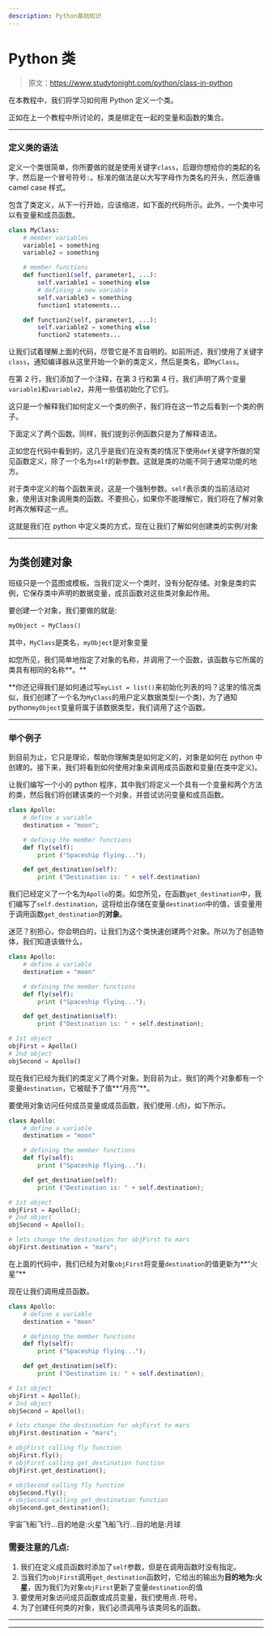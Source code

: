 ```yaml
---
description: Python基础知识
---
```


# Python 类

> 原文：<https://www.studytonight.com/python/class-in-python>

在本教程中，我们将学习如何用 Python 定义一个类。

正如在上一个教程中所讨论的，类是绑定在一起的变量和函数的集合。

* * *

### 定义类的语法

定义一个类很简单，你所要做的就是使用关键字`class`，后跟你想给你的类起的名字，然后是一个冒号符号`:`。标准的做法是以大写字母作为类名的开头，然后遵循 camel case 样式。

包含了类定义，从下一行开始，应该缩进，如下面的代码所示。此外，一个类中可以有变量和成员函数。

```py
class MyClass:
    # member variables
	variable1 = something
	variable2 = something

	# member functions
	def function1(self, parameter1, ...):
		self.variable1 = something else
		# defining a new variable 
		self.variable3 = something
		function1 statements...

	def function2(self, parameter1, ...):
		self.variable2 = something else
		function2 statements...
```

让我们试着理解上面的代码，尽管它是不言自明的。如前所述，我们使用了关键字`class`，通知编译器从这里开始一个新的类定义，然后是类名，即`MyClass`。

在第 2 行，我们添加了一个注释，在第 3 行和第 4 行，我们声明了两个变量`variable1`和`variable2`，并用一些值初始化了它们。

这只是一个解释我们如何定义一个类的例子，我们将在这一节之后看到一个类的例子。

下面定义了两个函数。同样，我们提到示例函数只是为了解释语法。

正如您在代码中看到的，这几乎是我们在没有类的情况下使用`def`关键字所做的常见函数定义，除了一个名为`self`的新参数。这就是类的功能不同于通常功能的地方。

对于类中定义的每个函数来说，这是一个强制参数。`self`表示类的当前活动对象，使用该对象调用类的函数。不要担心，如果你不能理解它，我们将在了解对象时再次解释这一点。

这就是我们在 python 中定义类的方式，现在让我们了解如何创建类的实例/对象

* * *

## 为类创建对象

班级只是一个蓝图或模板。当我们定义一个类时，没有分配存储。对象是类的实例，它保存类中声明的数据变量，成员函数对这些类对象起作用。

要创建一个对象，我们要做的就是:

```py
myObject = MyClass()
```

其中，`MyClass`是类名，`myObject`是对象变量

如您所见，我们简单地指定了对象的名称，并调用了一个函数，该函数与它所属的类具有相同的名称**。**

 **你还记得我们是如何通过写`myList = list()`来初始化列表的吗？这里的情况类似，我们创建了一个名为`MyClass`的用户定义数据类型(一个类)，为了通知 python`myObject`变量将属于该数据类型，我们调用了这个函数。

* * *

### 举个例子

到目前为止，它只是理论，帮助你理解类是如何定义的，对象是如何在 python 中创建的。接下来，我们将看到如何使用对象来调用成员函数和变量(在类中定义)。

让我们编写一个小的 python 程序，其中我们将定义一个具有一个变量和两个方法的类，然后我们将创建该类的一个对象，并尝试访问变量和成员函数。

```py
class Apollo:
    # define a variable
    destination = "moon";

    # definig the member functions
    def fly(self):
        print ("Spaceship flying...");

    def get_destination(self):
        print ("Destination is: " + self.destination)
```

我们已经定义了一个名为`Apollo`的类。如您所见，在函数`get_destination`中，我们编写了`self.destination`，这将给出存储在变量`destination`中的值，该变量用于调用函数`get_destination`的**对象**。

迷茫？别担心，你会明白的，让我们为这个类快速创建两个对象。所以为了创造物体，我们知道该做什么，

```py
class Apollo:
    # define a variable
    destination = "moon"

    # defining the member functions
    def fly(self):
        print ("Spaceship flying...");

    def get_destination(self):
        print ("Destination is: " + self.destination);

# 1st object
objFirst = Apollo()
# 2nd object
objSecond = Apollo()
```

现在我们已经为我们的类定义了两个对象。到目前为止，我们的两个对象都有一个变量`destination`，它被赋予了值**“月亮”**。

要使用对象访问任何成员变量或成员函数，我们使用`.`(点)，如下所示。

```py
class Apollo:
    # define a variable
    destination = "moon"

    # defining the member functions
    def fly(self):
        print ("Spaceship flying...");

    def get_destination(self):
        print ("Destination is: " + self.destination);

# 1st object
objFirst = Apollo();
# 2nd object
objSecond = Apollo();

# lets change the destination for objFirst to mars
objFirst.destination = "mars";
```

在上面的代码中，我们已经为对象`objFirst`将变量`destination`的值更新为**“火星”**

现在让我们调用成员函数。

```py
class Apollo:
    # define a variable
    destination = "moon"

    # defining the member functions
    def fly(self):
        print ("Spaceship flying...");

    def get_destination(self):
        print ("Destination is: " + self.destination);

# 1st object
objFirst = Apollo();
# 2nd object
objSecond = Apollo();

# lets change the destination for objFirst to mars
objFirst.destination = "mars";

# objFirst calling fly function
objFirst.fly();
# objFirst calling get_destination function
objFirst.get_destination();

# objSecond calling fly function
objSecond.fly();
# objSecond calling get_destination function
objSecond.get_destination();
```

宇宙飞船飞行...目的地是:火星飞船飞行...目的地是:月球

### 需要注意的几点:

1.  我们在定义成员函数时添加了`self`参数，但是在调用函数时没有指定。
2.  当我们为`objFirst`调用`get_destination`函数时，它给出的输出为**目的地为:火星**，因为我们为对象`objFirst`更新了变量`destination`的值
3.  要使用对象访问成员函数或成员变量，我们使用点`.`符号。
4.  为了创建任何类的对象，我们必须调用与该类同名的函数。

* * *

* * ***